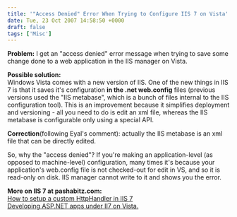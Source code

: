 ```yaml
---
title: '"Access Denied" Error When Trying to Configure IIS 7 on Vista'
date: Tue, 23 Oct 2007 14:58:50 +0000
draft: false
tags: ['Misc']
---
```


**Problem:** I get an "access denied" error message when trying to save some change done to a web application in the IIS manager on Vista.  
  
**Possible solution:**  
Windows Vista comes with a new version of IIS. One of the new things in IIS 7 is that it saves it's configuration **in the .net web.config** files (previous versions used the "IIS metabase", which is a bunch of files internal to the IIS configuration tool). This is an improvement because it simplifies deployment and versioning - all you need to do is edit an xml file, whereas the IIS metabase is configurable only using a special API.  
  
**Correction**(following Eyal's comment): actually the IIS metabase is an xml file that can be directly edited.  
  
So, why the "access denied"? If you're making an application-level (as opposed to machine-level) configuration, many times it's because your application's web.config file is not checked-out for edit in VS, and so it is read-only on disk. IIS manager cannot write to it and shows you the error.  
  
**More on IIS 7 at pashabitz.com:**  
[How to setup a custom HttpHandler in IIS 7](http://www.pashabitz.com/PermaLink,guid,985634fe-eb79-4c18-b03a-9a6be9b41cd1.aspx)  
[Developing ASP.NET apps under II7 on Vista.](http://www.pashabitz.com/PermaLink,guid,4311e751-7149-4094-8528-efaf4c00d99a.aspx)